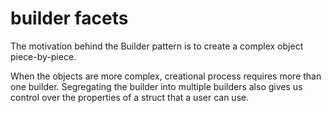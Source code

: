 # builder facets

The motivation behind the Builder pattern is to create a complex object piece-by-piece.

When the objects are more complex, creational process requires more than one builder. Segregating the builder into multiple builders also gives us control over the properties of a struct that a user can use.